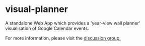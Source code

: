 # visual-planner
A standalone Web App which provides a 'year-view wall planner' visualisation of Google Calendar events.

For more information, please visit the [discussion group.](https://groups.google.com/group/visual-planner-discuss)
